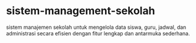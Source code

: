 # sistem-management-sekolah

sistem manajemen sekolah untuk mengelola data siswa, guru, jadwal, dan administrasi secara efisien dengan fitur lengkap dan antarmuka sederhana.
